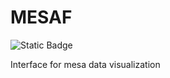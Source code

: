 # MESAF
![Static Badge](https://img.shields.io/badge/License-MIT-blue)

Interface for mesa data visualization
